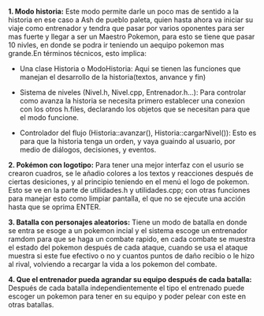 **1. Modo historia:**
Este modo permite darle un poco mas de sentido a la historia en ese caso a Ash de pueblo paleta, quien hasta ahora va iniciar su viaje como entrenador y tendra que pasar por varios oponentes para ser mas fuerte y llegar a ser un Maestro Pokemon, para esto se tiene que pasar 10 nivles, en donde se podra ir teniendo un aequipo pokemon mas grande.En términos técnicos, esto implica:

- Una clase Historia o ModoHistoria:
  Aqui se tienen las funciones que manejan el desarrollo de la historia(textos, anvance y fin)

- Sistema de niveles (Nivel.h, Nivel.cpp, Entrenador.h...):
Para controlar como avanza la historia se necesita primero establecer una conexion con los otros h.files, declarando los objetos que se necesitan para que el modo funcione.

- Controlador del flujo (Historia::avanzar(), Historia::cargarNivel()):
Esto es para que la historia tenga un orden, y vaya guaindo al usuario, por medio de diálogos, decisiones, y eventos.

**2. Pokémon con logotipo:**
Para tener una mejor interfaz con el usurio se crearon cuadros, se le añadio colores a los textos y reacciones después de ciertas desiciones, y al principio teniendo en el menú el logo de pokemon. Esto se ve en la parte de utilidades.h y utilidades.cpp; con otras funciones para manejar esto como limpiar pantalla, el que no se ejecute una acción hasta que se oprima ENTER.

**3. Batalla con personajes aleatorios:**
Tiene un modo de batalla en donde se entra se esoge a un pokemon incial y el sistema escoge un entrenador ramdom para que se haga un combate rapido, en cada combate se muestra el estado del pokemon después de cada ataque, cuando se usa el ataque muestra si este fue efectivo o no y cuantos puntos de daño recibio o le hizo al rival, volviendo a recargar la vida a los pokemon del combate.

**4. Que el entrenador pueda agrandar su equipo después de cada batalla:**
Después de cada batalla independientemente el tipo el entrenado puede escoger un pokemon para tener en su equipo y poder pelear con este en otras batallas.
